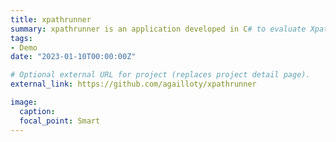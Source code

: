 ```yaml
---
title: xpathrunner
summary: xpathrunner is an application developed in C# to evaluate Xpath expressions on an HTML or XML document. Originally developed for web mining protyping. The application is currently shipped as command line utility, I am working to make it available natively on Linux, MacOs and Windows and in the browser in WASM thanks to Avalonia UI
tags:
- Demo
date: "2023-01-10T00:00:00Z"

# Optional external URL for project (replaces project detail page).
external_link: https://github.com/agailloty/xpathrunner

image:
  caption: 
  focal_point: Smart
---
```

